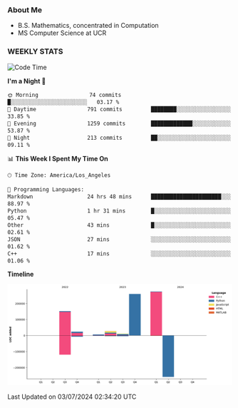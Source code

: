 ### About Me

- B.S. Mathematics, concentrated in Computation
- MS Computer Science at UCR


### WEEKLY STATS
<!--START_SECTION:waka-->
![Code Time](http://img.shields.io/badge/Code%20Time-235%20hrs%2049%20mins-blue)

**I'm a Night 🦉** 

```text
🌞 Morning                74 commits          █░░░░░░░░░░░░░░░░░░░░░░░░   03.17 % 
🌆 Daytime                791 commits         ████████░░░░░░░░░░░░░░░░░   33.85 % 
🌃 Evening                1259 commits        █████████████░░░░░░░░░░░░   53.87 % 
🌙 Night                  213 commits         ██░░░░░░░░░░░░░░░░░░░░░░░   09.11 % 
```


📊 **This Week I Spent My Time On** 

```text
🕑︎ Time Zone: America/Los_Angeles

💬 Programming Languages: 
Markdown                 24 hrs 48 mins      ██████████████████████░░░   88.97 % 
Python                   1 hr 31 mins        █░░░░░░░░░░░░░░░░░░░░░░░░   05.47 % 
Other                    43 mins             █░░░░░░░░░░░░░░░░░░░░░░░░   02.61 % 
JSON                     27 mins             ░░░░░░░░░░░░░░░░░░░░░░░░░   01.62 % 
C++                      17 mins             ░░░░░░░░░░░░░░░░░░░░░░░░░   01.06 % 
```

**Timeline**

![Lines of Code chart](https://raw.githubusercontent.com/nickocruzm/nickocruzm/main/assets/bar_graph.png)


 Last Updated on 03/07/2024 02:34:20 UTC
<!--END_SECTION:waka-->
